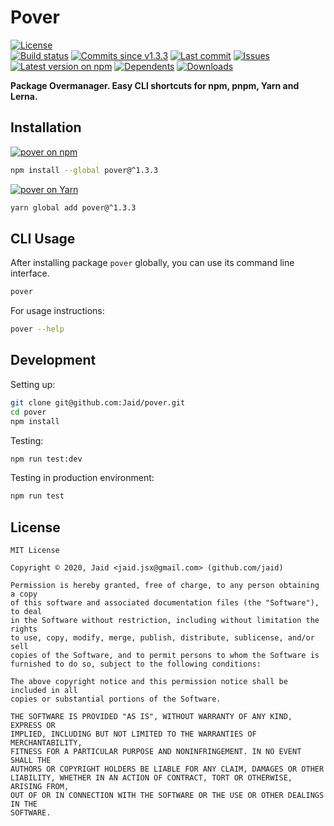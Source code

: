 # Pover


<a href="https://raw.githubusercontent.com/Jaid/pover/master/license.txt"><img src="https://img.shields.io/github/license/Jaid/pover?style=flat-square" alt="License"/></a>  
<a href="https://actions-badge.atrox.dev/Jaid/pover/goto"><img src="https://img.shields.io/endpoint.svg?style=flat-square&url=https%3A%2F%2Factions-badge.atrox.dev%2FJaid%2Fpover%2Fbadge" alt="Build status"/></a> <a href="https://github.com/Jaid/pover/commits"><img src="https://img.shields.io/github/commits-since/Jaid/pover/v1.3.3?style=flat-square&logo=github" alt="Commits since v1.3.3"/></a> <a href="https://github.com/Jaid/pover/commits"><img src="https://img.shields.io/github/last-commit/Jaid/pover?style=flat-square&logo=github" alt="Last commit"/></a> <a href="https://github.com/Jaid/pover/issues"><img src="https://img.shields.io/github/issues/Jaid/pover?style=flat-square&logo=github" alt="Issues"/></a>  
<a href="https://npmjs.com/package/pover"><img src="https://img.shields.io/npm/v/pover?style=flat-square&logo=npm&label=latest%20version" alt="Latest version on npm"/></a> <a href="https://github.com/Jaid/pover/network/dependents"><img src="https://img.shields.io/librariesio/dependents/npm/pover?style=flat-square&logo=npm" alt="Dependents"/></a> <a href="https://npmjs.com/package/pover"><img src="https://img.shields.io/npm/dm/pover?style=flat-square&logo=npm" alt="Downloads"/></a>

**Package Overmanager. Easy CLI shortcuts for npm, pnpm, Yarn and Lerna.**















## Installation
<a href="https://npmjs.com/package/pover"><img src="https://img.shields.io/badge/npm-pover-C23039?style=flat-square&logo=npm" alt="pover on npm"/></a>
```bash
npm install --global pover@^1.3.3
```
<a href="https://yarnpkg.com/package/pover"><img src="https://img.shields.io/badge/Yarn-pover-2F8CB7?style=flat-square&logo=yarn&logoColor=white" alt="pover on Yarn"/></a>
```bash
yarn global add pover@^1.3.3
```




## CLI Usage
After installing package `pover` globally, you can use its command line interface.
```bash
pover
```
For usage instructions:
```bash
pover --help
```




## Development



Setting up:
```bash
git clone git@github.com:Jaid/pover.git
cd pover
npm install
```
Testing:
```bash
npm run test:dev
```
Testing in production environment:
```bash
npm run test
```


## License
```text
MIT License

Copyright © 2020, Jaid <jaid.jsx@gmail.com> (github.com/jaid)

Permission is hereby granted, free of charge, to any person obtaining a copy
of this software and associated documentation files (the "Software"), to deal
in the Software without restriction, including without limitation the rights
to use, copy, modify, merge, publish, distribute, sublicense, and/or sell
copies of the Software, and to permit persons to whom the Software is
furnished to do so, subject to the following conditions:

The above copyright notice and this permission notice shall be included in all
copies or substantial portions of the Software.

THE SOFTWARE IS PROVIDED "AS IS", WITHOUT WARRANTY OF ANY KIND, EXPRESS OR
IMPLIED, INCLUDING BUT NOT LIMITED TO THE WARRANTIES OF MERCHANTABILITY,
FITNESS FOR A PARTICULAR PURPOSE AND NONINFRINGEMENT. IN NO EVENT SHALL THE
AUTHORS OR COPYRIGHT HOLDERS BE LIABLE FOR ANY CLAIM, DAMAGES OR OTHER
LIABILITY, WHETHER IN AN ACTION OF CONTRACT, TORT OR OTHERWISE, ARISING FROM,
OUT OF OR IN CONNECTION WITH THE SOFTWARE OR THE USE OR OTHER DEALINGS IN THE
SOFTWARE.
```
